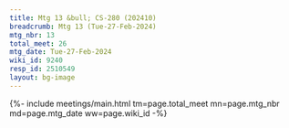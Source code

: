 ```yaml
---
title: Mtg 13 &bull; CS-280 (202410)
breadcrumb: Mtg 13 (Tue-27-Feb-2024)
mtg_nbr: 13
total_meet: 26
mtg_date: Tue-27-Feb-2024
wiki_id: 9240
resp_id: 2510549
layout: bg-image
---
```


{%- include meetings/main.html
    tm=page.total_meet
    mn=page.mtg_nbr
    md=page.mtg_date
    ww=page.wiki_id
-%}
